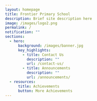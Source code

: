 ```yaml
---
layout: homepage
title: Frontier Primary School
description: Brief site description here
image: /images/logo2.png
permalink: /
notification: ""
sections:
  - hero:
      background: /images/banner.jpg
      key_highlights:
        - title: Contact Us
          description: ""
          url: /contact-us/
        - title: Announcements
          description: ""
          url: /announcements/
  - resources:
      title: Achievements
      button: More Achievements
---
```

